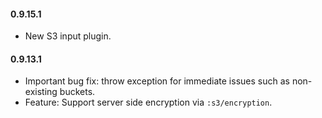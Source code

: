 #### 0.9.15.1
- New S3 input plugin.

#### 0.9.13.1
- Important bug fix: throw exception for immediate issues such as non-existing buckets.
- Feature: Support server side encryption via `:s3/encryption`.
